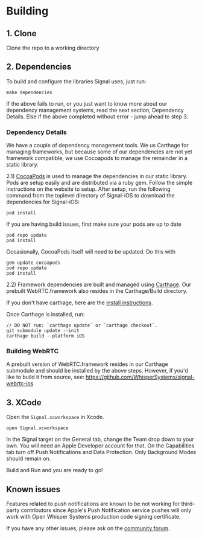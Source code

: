 # Building

## 1. Clone

Clone the repo to a working directory

## 2. Dependencies

To build and configure the libraries Signal uses, just run:

```
make dependencies
```

If the above fails to run, or you just want to know more about our
dependency management systems, read the next section, Dependency Details.
Else if the above completed without error - jump ahead to step 3.

### Dependency Details

We have a couple of dependency management tools. We us Carthage for
managing frameworks, but because some of our dependencies are not yet
framework compatible, we use Cocoapods to manage the remainder in a
static library.

2.1) [CocoaPods](http://cocoapods.org) is used to manage the dependencies in our static library. Pods are setup easily and are distributed via a ruby gem. Follow the simple instructions on the website to setup. After setup, run the following command from the toplevel directory of Signal-iOS to download the dependencies for Signal-iOS:

```
pod install
```

If you are having build issues, first make sure your pods are up to date

```
pod repo update
pod install
```

Occasionally, CocoaPods itself will need to be updated. Do this with

```
gem update cocoapods
pod repo update
pod install
```

2.2) Framework dependencies are built and managed using [Carthage](https://github.com/Carthage/Carthage). Our prebuilt WebRTC.framework also resides in the Carthage/Build directory.

If you don't have carthage, here are the [install instructions](https://github.com/Carthage/Carthage#installing-carthage).

Once Carthage is installed, run:

```
// DO NOT run: `carthage update` or `carthage checkout`.
git submodule update --init
carthage build --platform iOS
```

### Building WebRTC

A prebuilt version of WebRTC.framework resides in our Carthage submodule
and should be installed by the above steps.  However, if you'd like to
build it from source, see: https://github.com/WhisperSystems/signal-webrtc-ios

## 3. XCode

Open the `Signal.xcworkspace` in Xcode.

```
open Signal.xcworkspace
```

In the Signal target on the General tab, change the Team drop down to
your own. You will need an Apple Developer account for that. On the
Capabilities tab turn off Push Notifications and Data Protection. Only
Background Modes should remain on.

Build and Run and you are ready to go!

## Known issues

Features related to push notifications are known to be not working for
third-party contributors since Apple's Push Notification service pushes
will only work with Open Whisper Systems production code signing
certificate.

If you have any other issues, please ask on the [community forum](https://whispersystems.discoursehosting.net/).


